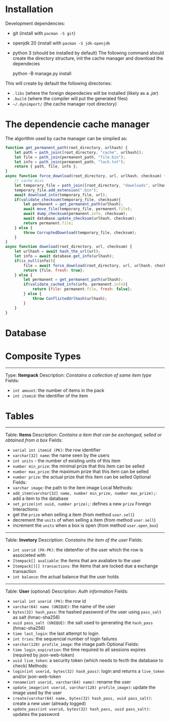# Installation
Development dependencies:
- git (install with `pacman -S git`)
- openjdk 20 (install with `pacman -S jdk-openjdk`
- python 3 (should be installed by default)
The following command should create the directory structure, init the cache manager and
download the dependecies

	python -B manage.py install

This will create by default the following directories:
- `.libs` (where the foreign dependecies will be installed (likely as a *.jar*)
- `.build` (where the compiler will put the generated files)
- `~/.dynimport/` (the cache manager root directory)

# The dependencie cache manager
The algorithm used by cache manager can be simplied as:
```js
function get_permanent_path(root_directory, urlhash) {
	let path = path_join([root_directory, "cache", urlhash]);
	let file = path_join(permanent_path, "file.bin");
	let info = path_join(permanent_path, "lock.txt");
	return { path, file, info };
}
async function force_download(root_directory, url, urlhash, checksum) {
	// cache miss
	let temporary_file = path_join([root_directory, "downloads", urlhash]);
	temporary_file.add_extension(".bin");
	await download_into(temporary_file, url);
	if(validate_checksum(temporary_file, checksum){
		let permanent = get_permanent_path(urlhash);
		await move_file(temporary_file, permanent.file);
		await dump_checksum(permanent.info, checksum);
		await database.update_checksum(urlhash, checksum);
		return permanent.file;
	} else {
		throw CorruptedDownload(temporary_file, checksum);
	}
}
async function download(root_directory, url, checksum) {
	let urlhash = await hash_the_url(url);
	let info = await database.get_info(urlhash);
	if(is_null(info)){
		file = await force_download(root_directory, url, urlhash, checksum); 
		return {file, fresh: true};
	} else {
		let permanent = get_permanent_path(urlhash);
		if(validate_cached_info(info, permanent.info){
			return {file: permanent.file, fresh: false};
		} else {
			throw ConflictedUrlhash(urlhash);
		}
	}
}
```
 
# Database
# Composite Types
-------------------------------------------------------------------------------
Type: **Itempack**
Description: *Constains a collection of same item type*
Fields:
- `int amount`: the number of items in the pack
- `int itemid`: the identifier of the item
# Tables
-------------------------------------------------------------------------------
Table: **Items**
Description: *Contains a item that can be exchanged, selled or obtained from a box*
Fields:
- `serial int itemid (PK)`: the row identifier
- `varchar[32] name`: the name seen by the users
- `int units` - the number of existing units of this item
- `number min_prize`: the minimal prize that this item can be selled
- `number max_prize`: the maximum prize that this item can be selled
- `number prize`: the actual prize that this item can be selled
Optional Fields:
- `varchar image`: the path to the item image
Local Methods:
- `add_item(varchar[32] name, number min_prize, number max_prize);`: add a item to the database
- `set_prize(int uuid, number prize);`: defines a new `prize`
Foreign Interactions:
- get the `prize` when selling a item (from method `user.sell`)
- decrement the `units` of when selling a item (from method `user.sell`)
- increment the `units` when a box is open (from method `user.open_box`)
-------------------------------------------------------------------------------
Table: **Invetory**
Description: *Constains the item of the user*
Fields:
- `int userid (FK-PK)`: the idetenfier of the user which the row is associeted with
- `Itempack[] avaliable`: the items that are avaliabre to the user
- `Itempack[][] transactions`: the items that are locked due a exchange transaction
- `int balance`: the actual balance that the user holds
-------------------------------------------------------------------------------
Table: **User** (optional)
Description: *Auth information* 
Fields:
- `serial int userid (PK)`: the row id
- `varchar(64) name (UNIQUE)`: the name of the user
- `bytes(32) hash_pass`: the hashed password of the user using `pass_salt` as salt (hmac-sha256)
- `uuid pass_salt (UNIQUE)`: the salt used to generating the `hash_pass` (hmac-sha256)
- `time last_login`: the last attempt to login 
- `int tries`: the sequencial number of login failures
- `varchar(128) profile_image`: the image path
Optional Fields:
- `time login_expiration`: the time required to all sessions expires (required by json-web-token)
- `uuid live_token`: a security token (which needs to fecth the database to check)
Methods:
- `login(int userid, bytes(32) hash_pass)`: login and returns a `live_token` and/or json-web-token
- `rename(int userid, varchar(64) name)`: rename the user
- `update_image(int userid, varchar(128) profile_image)`: update the image used by the user
- `create(varchar(64) name, bytes(32) hash_pass, uuid pass_salt)`: create a new user (already logged)
- `update_pass(int userid, bytes(32) hash_pass, uuid pass_salt)`: updates the password
